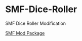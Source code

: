 # SMF-Dice-Roller
SMF Dice Roller Modification

[SMF Mod Package](https://custom.simplemachines.org/mods/index.php?mod=2032)

